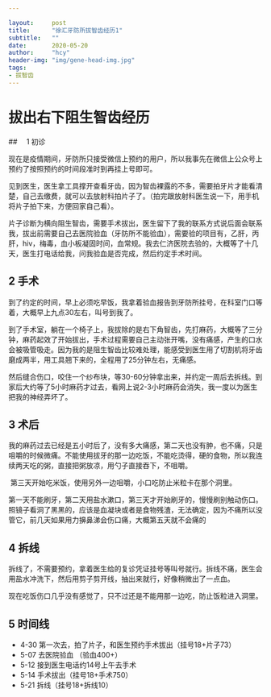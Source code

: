 ```yaml
---

layout:     post
title:      "徐汇牙防所拔智齿经历1"
subtitle:   ""
date:       2020-05-20
author:     "hcy"
header-img: "img/gene-head-img.jpg"
tags:
- 拔智齿
---
```




# 拔出右下阻生智齿经历



##　 1 初诊

​		现在是疫情期间，牙防所只接受微信上预约的用户，所以我事先在微信上公众号上预约了按照预约的时间段准时到再挂上号即可。

​		见到医生，医生拿工具撑开查看牙齿，因为智齿裸露的不多，需要拍牙片才能看清楚，自己去缴费，就可以去放射科拍片子了。（拍完跟放射科医生说一下，用手机将片子拍下来，方便回家自己看）。

​		片子诊断为横向阻生智齿，需要手术拔出，医生留下了我的联系方式说后面会联系我，拔出前需要自己去医院验血（牙防所不能验血），需要验的项目有，乙肝，丙肝，hiv，梅毒，血小板凝固时间，血常规。我去仁济医院去验的，大概等了十几天，医生打电话给我，问我验血是否完成，然后约定手术时间。

## 2 手术

​		到了约定的时间，早上必须吃早饭，我拿着验血报告到牙防所挂号，在科室门口等着，大概早上九点30左右，叫号到我了。

​		到了手术室，躺在一个椅子上，我拔除的是右下角智齿，先打麻药，大概等了三分钟，麻药起效了开始拔出，手术过程需要自己主动张开嘴，没有痛感，产生的口水会被吸管吸走。因为我的是阻生智齿比较难处理，能感受到医生用了切割机将牙齿磨成两半，用工具翘下来的，全程用了25分钟左右，无痛感。

​		然后缝合伤口，咬住一个纱布块，等30-60分钟拿出来，并约定一周后去拆线。到家后大约等了5小时麻药才过去，看网上说2-3小时麻药会消失，我一度以为医生把我的神经弄坏了。

## 3 术后		

​		我的麻药过去已经是五小时后了，没有多大痛感，第二天也没有肿，也不痛，只是咀嚼的时候微痛。不能使用拔牙的那一边吃饭，不能吃烫得，硬的食物，所以我连续两天吃的粥，直接把粥放凉，用勺子直接吞下，不咀嚼。

​		第三天开始吃米饭，使用另外一边咀嚼，小口吃防止米粒卡在那个洞里。

​		第一天不能刷牙，第二天用盐水漱口，第三天才开始刷牙的，慢慢刷别触动伤口。照镜子看洞了黑黑的，应该是血凝块或者是食物残渣，无法确定，因为不痛所以没管它，前几天如果用力擤鼻涕会伤口痛，大概第五天就不会痛的

## 4 拆线

​		拆线了，不需要预约，拿着医生给的复诊凭证挂号等叫号就行。拆线不痛，医生会用盐水冲洗下，然后用剪子剪开线，抽出来就行，好像稍微出了一点血。

​		现在吃饭伤口几乎没有感觉了，只不过还是不能用那一边吃，防止饭粒进入洞里。

## 5 时间线

- 4-30 第一次去，拍了片子，和医生预约手术拔出（挂号18+片子73）
- 5-07 去医院验血 （验血400+）
- 5-12 接到医生电话约14号上午去手术
- 5-14 手术拔出（挂号18+手术750）
- 5-21 拆线（挂号18+拆线10）